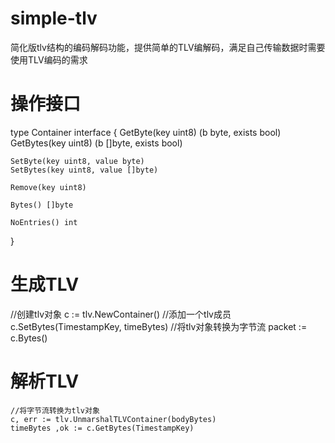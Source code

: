 # simple-tlv
简化版tlv结构的编码解码功能，提供简单的TLV编解码，满足自己传输数据时需要使用TLV编码的需求


# 操作接口
type Container interface {
	GetByte(key uint8) (b byte, exists bool)
	GetBytes(key uint8) (b []byte, exists bool)

	SetByte(key uint8, value byte)
	SetBytes(key uint8, value []byte)

	Remove(key uint8)

	Bytes() []byte

	NoEntries() int
}

# 生成TLV
  //创建tlv对象
  c := tlv.NewContainer()
  //添加一个tlv成员
  c.SetBytes(TimestampKey, timeBytes)
  //将tlv对象转换为字节流
  packet := c.Bytes()
  
# 解析TLV
    //将字节流转换为tlv对象
    c, err := tlv.UnmarshalTLVContainer(bodyBytes)
    timeBytes ,ok := c.GetBytes(TimestampKey)